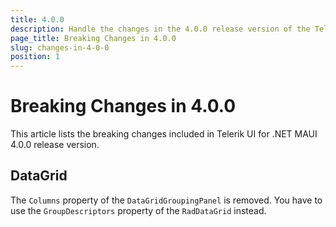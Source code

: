 ```yaml
---
title: 4.0.0
description: Handle the changes in the 4.0.0 release version of the Telerik UI for .NET MAUI components.
page_title: Breaking Changes in 4.0.0
slug: changes-in-4-0-0
position: 1
---
```


# Breaking Changes in 4.0.0

This article lists the breaking changes included in Telerik UI for .NET MAUI 4.0.0 release version.

## DataGrid

The `Columns` property of the `DataGridGroupingPanel` is removed. You have to use the `GroupDescriptors` property of the `RadDataGrid` instead.